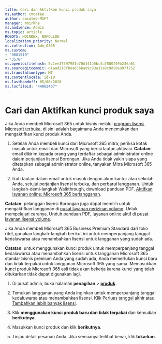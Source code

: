 ```yaml
---
title: Cari dan Aktifkan kunci produk saya
ms.author: cmcatee
author: cmcatee-MSFT
manager: mnirkhe
ms.audience: Admin
ms.topic: article
ROBOTS: NOINDEX, NOFOLLOW
localization_priority: Normal
ms.collection: Adm_O365
ms.custom:
- "9001519"
- "3576"
ms.openlocfilehash: 5c1ee37397981e70d141b5bc5a7880209b236a61
ms.sourcegitcommit: d1aad215f8aa636ba89c93a13a0c9d90e997f752
ms.translationtype: MT
ms.contentlocale: id-ID
ms.lasthandoff: 05/06/2020
ms.locfileid: "44062467"
---
```

# <a name="find-and-activate-my-product-key"></a>Cari dan Aktifkan kunci produk saya

Jika Anda membeli Microsoft 365 untuk bisnis melalui [program lisensi Microsoft terbuka](https://go.microsoft.com/fwlink/p/?LinkID=613298), di sini adalah bagaimana Anda menemukan dan mengaktifkan kunci produk Anda.

1. Setelah Anda membeli kunci dari Microsoft 365 mitra, periksa kotak masuk untuk email dari Microsoft yang berisi tautan aktivasi.  **Catatan**: email dikirim kepada orang yang terdaftar sebagai administrator online dalam perjanjian lisensi Borongan.  Jika Anda tidak yakin siapa yang ditetapkan sebagai administrator online, tanyakan Mitra Microsoft 365 Anda.

2. Ikuti tautan dalam email untuk masuk dengan akun kantor atau sekolah Anda, setujui perjanjian lisensi terbuka, dan perbarui langganan.  Untuk langkah-demi-langkah Walkthrough, download panduan PDF, [Aktifkan layanan online: Microsoft 365 berlangganan](https://go.microsoft.com/fwlink/p/?LinkId=618100). 

**Catatan**: pelanggan lisensi Borongan juga dapat memilih untuk mengaktifkan langganan di [pusat layanan perizinan volume](https://go.microsoft.com/fwlink/p/?LinkID=282016).  Untuk mempelajari caranya, Unduh panduan PDF, [layanan online aktif di pusat layanan lisensi volume](https://go.microsoft.com/fwlink/p/?LinkId=618096).

Jika Anda membeli Microsoft 365 Business Premium Standard dari toko ritel, gunakan langkah-langkah berikut ini untuk memperpanjang tanggal kedaluwarsa atau menambahkan lisensi untuk langganan yang sudah ada.

**Catatan**: untuk menggunakan kunci produk untuk memperpanjang tanggal kedaluwarsa atau menambahkan lisensi untuk langganan Microsoft 365 standar bisnis premium Anda yang sudah ada, Anda memerlukan kunci baru dan tidak terpakai untuk langganan Microsoft 365 yang sama.  Memasukkan kunci produk Microsoft 365 asli tidak akan bekerja karena kunci yang telah ditukarkan tidak dapat digunakan lagi.

1. Di pusat admin, buka halaman **penagihan** > **[produk](https://go.microsoft.com/fwlink/p/?linkid=842054)** .

2. Temukan langganan yang Anda inginkan untuk memperpanjang tanggal kedaluwarsa atau menambahkan lisensi.  Klik [Perluas tanggal akhir](https://go.microsoft.com/fwlink/p/?linkid=842054) atau [Tambahkan lebih banyak lisensi](https://go.microsoft.com/fwlink/p/?linkid=842054).

3. Klik **menggunakan kunci produk baru dan tidak terpakai** dan kemudian **berikutnya**.

4. Masukkan kunci produk dan klik **berikutnya**.

5. Tinjau detail pesanan Anda.  Jika semuanya terlihat benar, klik **tukarkan**.